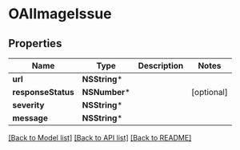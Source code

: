 # OAIImageIssue

## Properties
Name | Type | Description | Notes
------------ | ------------- | ------------- | -------------
**url** | **NSString*** |  | 
**responseStatus** | **NSNumber*** |  | [optional] 
**severity** | **NSString*** |  | 
**message** | **NSString*** |  | 

[[Back to Model list]](../README#documentation-for-models) [[Back to API list]](../README#documentation-for-api-endpoints) [[Back to README]](../README)



